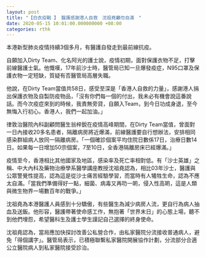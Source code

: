 ```yaml
---
layout: post
title: "【白衣疫戰 】 醫護感謝港人自救　沈祖堯籲勿自滿　"
date: 2020-05-15 10:01:00.000000000 +08:00
categories: rthk
---
```


本港新型肺炎疫情持續3個多月，有醫護自發走到最前線抗疫。

自願加入Dirty Team、化名阿光的護士說，疫情初期，面對保護衣物不足，打擊前線醫護士氣。他慨嘆，17年前沙士時，醫管局已知一旦爆發疫症，N95口罩及保護衣物一定短缺，質疑有否醫管局高層失職。

他說，在Dirty Team當值共58日，感受至深是「香港人自救的力量」，感謝港人捐出保護衣物及自製防疫物品，「沒有你們每一個的付出，我未必有機會說這番說話。而今次疫症來到的時候，我責無旁貸，自願入Team，到今日功成身退，至今無悔入行初心。香港人，我們一起加油。」

律敦治醫院內科副顧問醫生翁梓銳在疫情高峰期間，在Dirty Team當值，曾面對一日內接收20多名患者，隔離病房將近爆滿，前線醫護要自行想辦法，安排相同感染群組病人放同一隔離病房。「一個確診個案平均住院日數係17日，治療日數14日。如果每一日增加50宗個案，7至10日，全香港隔離房床已經爆滿。」

疫情至今，香港相比其他國家及地區，感染率及死亡率相對低。有「沙士英雄」之稱、中大內科及藥物治療學系醫學講座教授沈祖堯認為，相比03年沙士，醫護與公眾警覺性提高，認為這是從沙士痛苦經驗學習，而當時有人犧牲生命，認為不應太自滿。「當我們準備得好一點，細菌、病毒又再叻一啲，侵入性高啲，這是人類與微生物界一場數百年的戰爭。」

沈祖堯為本港醫護人員感到十分驕傲，有些醫生為減少病房人流，更自行為病人抽血及送飯。他形容，醫護帶著使命感工作，無抱著「世界末日」的心態上場，聽不到他們埋怨，希望醫科生及護士學生謹記自己選擇的終身使命。

沈祖堯認為，當局應加快探討改善公私營合作，由私家醫院分流接收普通病人，避免「得個講字」。醫管局表示，已積極聯繫私家醫院開展協作計劃，分流部分合適公立醫院病人到私家醫院接受診治。
